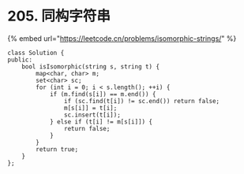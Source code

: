 # 205. 同构字符串

{% embed url="https://leetcode.cn/problems/isomorphic-strings/" %}

```
class Solution {
public:
    bool isIsomorphic(string s, string t) {
        map<char, char> m;
        set<char> sc;
        for (int i = 0; i < s.length(); ++i) {
            if (m.find(s[i]) == m.end()) {
                if (sc.find(t[i]) != sc.end()) return false;
                m[s[i]] = t[i];
                sc.insert(t[i]);
            } else if (t[i] != m[s[i]]) {
                return false;
            }
        }
        return true;
    }
};
```
